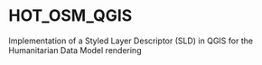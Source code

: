 HOT_OSM_QGIS
============

Implementation of a Styled Layer Descriptor (SLD) in QGIS for the Humanitarian Data Model rendering
